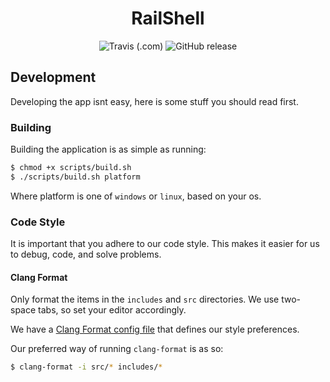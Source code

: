 <h1 align="center">RailShell</h1>
<div align="center">
    <img alt="Travis (.com)" src="https://img.shields.io/travis/com/RailRunner166/RailShell.svg?logo=travis&style=flat-square">
    <img alt="GitHub release" src="https://img.shields.io/github/release/RailRunner166/RailShell.svg?style=flat-square">
</div>

## Development
Developing the app isnt easy, here is some stuff you should read first.

### Building
Building the application is as simple as running:
```sh
$ chmod +x scripts/build.sh
$ ./scripts/build.sh platform
```
Where platform is one of `windows` or `linux`, based on your os.

### Code Style
It is important that you adhere to our code style. This makes it easier for us to debug, code, and solve problems.

#### Clang Format
Only format the items in the `includes` and `src` directories. We use two-space tabs, so set your editor accordingly.

We have a [Clang Format config file](.clang-format) that defines our style preferences.

Our preferred way of running `clang-format` is as so:
```sh
$ clang-format -i src/* includes/*
```
